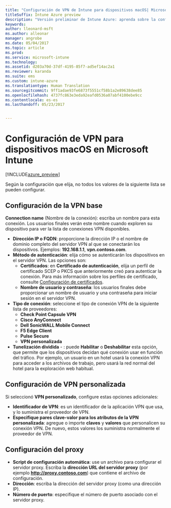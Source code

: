 ```yaml
---
title: "Configuración de VPN de Intune para dispositivos macOS| Microsoft Docs"
titleSuffix: Intune Azure preview
description: "Versión preliminar de Intune Azure: aprenda sobre la configuración de Intune que puede usar para configurar conexiones VPN en dispositivos macOS."
keywords: 
author: lleonard-msft
ms.author: alleonar
manager: angrobe
ms.date: 05/04/2017
ms.topic: article
ms.prod: 
ms.service: microsoft-intune
ms.technology: 
ms.assetid: d203a70d-37df-4195-85f7-ad5ef14ac2a1
ms.reviewer: karanda
ms.suite: ems
ms.custom: intune-azure
ms.translationtype: Human Translation
ms.sourcegitcommit: 9ff1adae93fe6873f5551cf58b1a2e89638dee85
ms.openlocfilehash: 4737fc863e3eda92eafd0536a07abf4100ebe9cc
ms.contentlocale: es-es
ms.lasthandoff: 05/23/2017


---
```


# <a name="vpn-settings-for-macos-devices-in-microsoft-intune"></a>Configuración de VPN para dispositivos macOS en Microsoft Intune

[!INCLUDE[azure_preview](./includes/azure_preview.md)]

Según la configuración que elija, no todos los valores de la siguiente lista se pueden configurar.

## <a name="base-vpn-settings"></a>**Configuración de la VPN base**

**Connection name** (Nombre de la conexión): escriba un nombre para esta conexión. Los usuarios finales verán este nombre cuando exploren su dispositivo para ver la lista de conexiones VPN disponibles.
- **Dirección IP o FQDN**: proporcione la dirección IP o el nombre de dominio completo del servidor VPN al que se conectarán los dispositivos. Ejemplos: **192.168.1.1**, **vpn.contoso.com**.
- **Método de autenticación**: elija cómo se autenticarán los dispositivos en el servidor VPN. Las opciones son:
    - **Certificados**: en **Certificado de autenticación**, elija un perfil de certificado SCEP o PKCS que anteriormente creó para autenticar la conexión. Para más información sobre los perfiles de certificado, consulte [Configuración de certificados](certificates-configure.md).
    - **Nombre de usuario y contraseña**: los usuarios finales debe proporcionar un nombre de usuario y una contraseña para iniciar sesión en el servidor VPN.
- **Tipo de conexión**: seleccione el tipo de conexión VPN de la siguiente lista de proveedores:
    - **Check Point Capsule VPN**
    - **Cisco AnyConnect**
    - **Dell SonicWALL Mobile Connect**
    - **F5 Edge Client**
    - **Pulse Secure**
    - **VPN personalizada**
- **Tunelización dividida** - : puede **Habilitar** o **Deshabilitar** esta opción, que permite que los dispositivos decidan qué conexión usar en función del tráfico. Por ejemplo, un usuario en un hotel usará la conexión VPN para acceder a los archivos de trabajo, pero usará la red normal del hotel para la exploración web habitual.

<!--- **Per-app VPN** - Select this option if you want to associate this VPN connection with an iOS or macOS app so that the connection will be opened when the app is run. You can associate the VPN profile with an app when you assign the software. For more information, see [How to assign and monitor apps](apps-deploy.md). --->

## <a name="custom-vpn-settings"></a>Configuración de VPN personalizada

Si seleccionó **VPN personalizado**, configure estas opciones adicionales:

- **Identificador de VPN**: es un identificador de la aplicación VPN que usa, y lo suministra el proveedor de VPN.
- **Especifique pares clave-valor para los atributos de la VPN personalizada**: agregue o importe **claves** y **valores** que personalicen su conexión VPN. De nuevo, estos valores los suministra normalmente el proveedor de VPN.


## <a name="proxy-settings"></a>Configuración del proxy

- **Script de configuración automática**: use un archivo para configurar el servidor proxy. Escriba la **dirección URL del servidor proxy** (por ejemplo **http://proxy.contoso.com**) que contiene el archivo de configuración.
- **Dirección**: escriba la dirección del servidor proxy (como una dirección IP).
- **Número de puerto**: especifique el número de puerto asociado con el servidor proxy.

